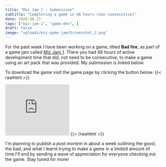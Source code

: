 ```yaml
---
title: "Miz Jam 1 - Submission"
subtitle: "Completing a game in 48 hours (non consecutive)" 
date: 2020-08-23
tags: ["miz-jam-1", "game-dev", ]
draft: false
image: "uploads/miz-game-jam/Screenshot_2.png"
---
```


For the past week I have been working on a game, titled **Bad fire**, as part of a game jam called [Miz Jam 1](https://itch.io/jam/miz-jam-1). There you had 48 hours of active development time that did, not need to be consecutive, to make a game using an art pack that was provided. My submission is linked below.

To download the game visit the game page by clicking the button below.
{{< rawhtml >}}
<br>
<iframe frameborder="0" src="https://itch.io/embed/733890?border_width=0" width="206" height="165"><a href="https://edvinspace.itch.io/bad-fire">Bad fire by edvinspace</a></iframe>
{{< /rawhtml >}}

I'm planning to publish a *post mortem* in about a week outlining the good, the bad, and what I learnt trying to make a game in a limited amount of time.I'll end by sending a wave of appreciation for everyone checking out the game. Stay tuned for more!